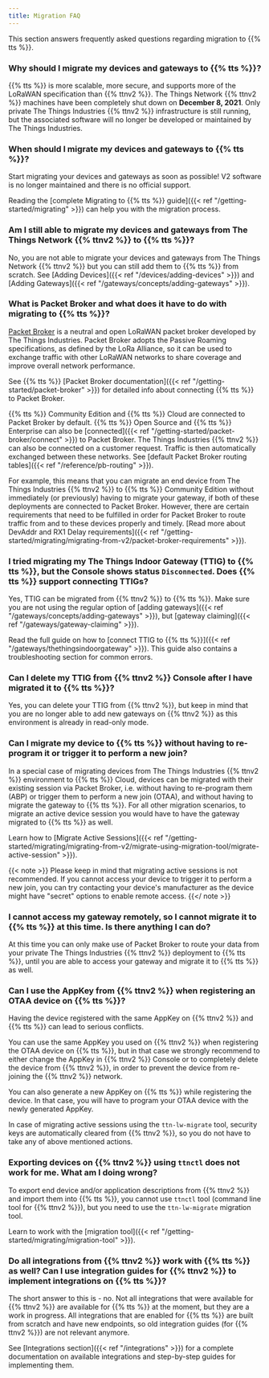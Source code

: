 ```yaml
---
title: Migration FAQ
---
```


This section answers frequently asked questions regarding migration to {{% tts %}}.

### Why should I migrate my devices and gateways to {{% tts %}}? 

{{% tts %}} is more scalable, more secure, and supports more of the LoRaWAN specification than {{% ttnv2 %}}. The Things Network {{% ttnv2 %}} machines have been completely shut down on **December 8, 2021**. Only private The Things Industries {{% ttnv2 %}} infrastructure is still running, but the associated software will no longer be developed or maintained by The Things Industries.

### When should I migrate my devices and gateways to {{% tts %}}? 

Start migrating your devices and gateways as soon as possible! V2 software is no longer maintained and there is no official support.

Reading the [complete Migrating to {{% tts %}} guide]({{< ref "/getting-started/migrating" >}}) can help you with the migration process.

### Am I still able to migrate my devices and gateways from The Things Network {{% ttnv2 %}} to {{% tts %}}?

No, you are not able to migrate your devices and gateways from The Things Network {{% ttnv2 %}} but you can still add them to {{% tts %}} from scratch. See [Adding Devices]({{< ref "/devices/adding-devices" >}}) and [Adding Gateways]({{< ref "/gateways/concepts/adding-gateways" >}}).

### What is Packet Broker and what does it have to do with migrating to {{% tts %}}? 

[Packet Broker](https://packetbroker.net) is a neutral and open LoRaWAN packet broker developed by The Things Industries. Packet Broker adopts the Passive Roaming specifications, as defined by the LoRa Alliance, so it can be used to exchange traffic with other LoRaWAN networks to share coverage and improve overall network performance.

See {{% tts %}} [Packet Broker documentation]({{< ref "/getting-started/packet-broker" >}}) for detailed info about connecting {{% tts %}} to Packet Broker.

{{% tts %}} Community Edition and {{% tts %}} Cloud are connected to Packet Broker by default. {{% tts %}} Open Source and {{% tts %}} Enterprise can also be [connected]({{< ref "/getting-started/packet-broker/connect" >}}) to Packet Broker. The Things Industries {{% ttnv2 %}} can also be connected on a customer request. Traffic is then automatically exchanged between these networks. See [default Packet Broker routing tables]({{< ref "/reference/pb-routing" >}}).

For example, this means that you can migrate an end device from The Things Industries {{% ttnv2 %}} to {{% tts %}} Community Edition without immediately (or previously) having to migrate your gateway, if both of these deployments are connected to Packet Broker. However, there are certain requirements that need to be fulfilled in order for Packet Broker to route traffic from and to these devices properly and timely. [Read more about DevAddr and RX1 Delay requirements]({{< ref "/getting-started/migrating/migrating-from-v2/packet-broker-requirements" >}}).

### I tried migrating my The Things Indoor Gateway (TTIG) to {{% tts %}}, but the Console shows status `Disconnected`. Does {{% tts %}} support connecting TTIGs?

Yes, TTIG can be migrated from {{% ttnv2 %}} to {{% tts %}}. Make sure you are not using the regular option of [adding gateways]({{< ref "/gateways/concepts/adding-gateways" >}}), but [gateway claiming]({{< ref "/gateways/gateway-claiming" >}}).

Read the full guide on how to [connect TTIG to {{% tts %}}]({{< ref "/gateways/thethingsindoorgateway" >}}). This guide also contains a troubleshooting section for common errors.

### Can I delete my TTIG from {{% ttnv2 %}} Console after I have migrated it to {{% tts %}}?

Yes, you can delete your TTIG from {{% ttnv2 %}}, but keep in mind that you are no longer able to add new gateways on {{% ttnv2 %}} as this environment is already in read-only mode.

### Can I migrate my device to {{% tts %}} without having to re-program it or trigger it to perform a new join?

In a special case of migrating devices from The Things Industries {{% ttnv2 %}} environment to {{% tts %}} Cloud, devices can be migrated with their existing session via Packet Broker, i.e. without having to re-program them (ABP) or trigger them to perform a new join (OTAA), and without having to migrate the gateway to {{% tts %}}. For all other migration scenarios, to migrate an active device session you would have to have the gateway migrated to {{% tts %}} as well.

Learn how to [Migrate Active Sessions]({{< ref "/getting-started/migrating/migrating-from-v2/migrate-using-migration-tool/migrate-active-session" >}}).

{{< note >}} Please keep in mind that migrating active sessions is not recommended. If you cannot access your device to trigger it to perform a new join, you can try contacting your device's manufacturer as the device might have "secret" options to enable remote access. {{</ note >}}

### I cannot access my gateway remotely, so I cannot migrate it to {{% tts %}} at this time. Is there anything I can do?

At this time you can only make use of Packet Broker to route your data from your private The Things Industries {{% ttnv2 %}} deployment to {{% tts %}}, until you are able to access your gateway and migrate it to {{% tts %}} as well.

### Can I use the AppKey from {{% ttnv2 %}} when registering an OTAA device on {{% tts %}}?

Having the device registered with the same AppKey on {{% ttnv2 %}} and {{% tts %}} can lead to serious conflicts.

You can use the same AppKey you used on {{% ttnv2 %}} when registering the OTAA device on {{% tts %}}, but in that case we strongly recommend to either change the AppKey in {{% ttnv2 %}} Console or to completely delete the device from {{% ttnv2 %}}, in order to prevent the device from re-joining the {{% ttnv2 %}} network. 

You can also generate a new AppKey on {{% tts %}} while registering the device. In that case, you will have to program your OTAA device with the newly generated AppKey.

In case of migrating active sessions using the `ttn-lw-migrate` tool, security keys are automatically cleared from {{% ttnv2 %}}, so you do not have to take any of above mentioned actions.

### Exporting devices on {{% ttnv2 %}} using `ttnctl` does not work for me. What am I doing wrong?

To export end device and/or application descriptions from {{% ttnv2 %}} and import them into {{% tts %}}, you cannot use `ttnctl` tool (command line tool for {{% ttnv2 %}}), but you need to use the `ttn-lw-migrate` migration tool.

Learn to work with the [migration tool]({{< ref "/getting-started/migrating/migration-tool" >}}).

### Do all integrations from {{% ttnv2 %}} work with {{% tts %}} as well? Can I use integration guides for {{% ttnv2 %}} to implement integrations on {{% tts %}}?

The short answer to this is - no. Not all integrations that were available for {{% ttnv2 %}} are available for {{% tts %}} at the moment, but they are a work in progress. All integrations that are enabled for {{% tts %}} are built from scratch and have new endpoints, so old integration guides (for {{% ttnv2 %}}) are not relevant anymore.

See [Integrations section]({{< ref "/integrations" >}}) for a complete documentation on available integrations and step-by-step guides for implementing them.
